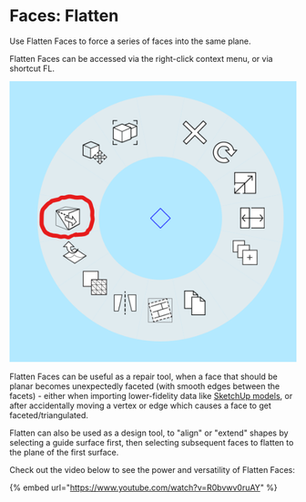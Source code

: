# Faces: Flatten

Use Flatten Faces to force a series of faces into the same plane. 

Flatten Faces can be accessed via the right-click context menu, or via shortcut FL.

![Flatten Faces will appear as a context menu option when 2 or more faces \(or 1 face comprising multiple faces with smooth edges between them\) is selected. ](../.gitbook/assets/20190618-flatten-faces.png)

Flatten Faces can be useful as a repair tool, when a face that should be planar becomes unexpectedly faceted \(with smooth edges between the facets\) - either when importing lower-fidelity data like [SketchUp models](https://formit.autodesk.com/blog/post/using-formit-to-get-sketchup-data-into-revit#flatten), or after accidentally moving a vertex or edge which causes a face to get faceted/triangulated.

Flatten can also be used as a design tool, to "align" or "extend" shapes by selecting a guide surface first, then selecting subsequent faces to flatten to the plane of the first surface.

Check out the video below to see the power and versatility of Flatten Faces:

{% embed url="https://www.youtube.com/watch?v=R0bvwv0ruAY" %}





